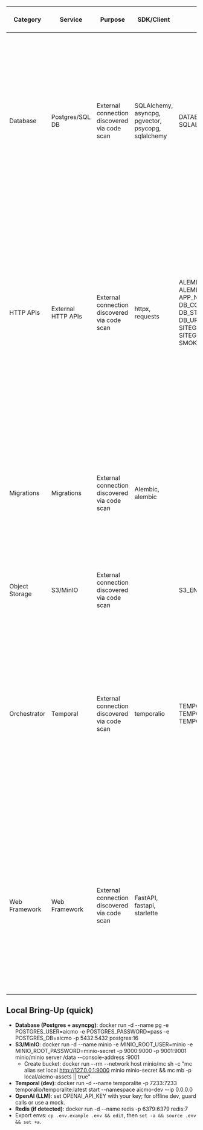 | Category | Service | Purpose | SDK/Client | Required ENV | Optional ENV | Secrets | Least-Privilege Notes | Local Mock | Code Refs |
|---|---|---|---|---|---|---|---|---|---|
| Database | Postgres/SQL DB | External connection discovered via code scan | SQLAlchemy, asyncpg, pgvector, psycopg, sqlalchemy | DATABASE_URL, SQLALCHEMY_URL |  |  |  | See checklist | .github/workflows/ci-debug.yml:8, .github/workflows/ci-lite.yml:105, .github/workflows/ci-lite.yml:219, .github/workflows/ci-lite.yml:248, .github/workflows/ci-lite.yml:249, .github/workflows/ci-lite.yml:250, .github/workflows/ci-lite.yml:252, .github/workflows/ci-lite.yml:254, .github/workflows/ci-lite.yml:309, .github/workflows/ci-lite.yml:320, .github/workflows/ci-lite.yml:351, .github/workflows/ci-lite.yml:354, .github/workflows/ci-lite.yml:433, .github/workflows/ci-lite.yml:449, .github/workflows/ci-lite.yml:49, .github/workflows/ci-lite.yml:491, .github/workflows/ci-lite.yml:517, .github/workflows/ci-lite.yml:72, .github/workflows/ci.yml:106, .github/workflows/ci.yml:113, .github/workflows/ci.yml:115, .github/workflows/ci.yml:117, .github/workflows/ci.yml:169, .github/workflows/ci.yml:171, .github/workflows/ci.yml:189, .github/workflows/ci.yml:191, .github/workflows/ci.yml:195, .github/workflows/ci.yml:199, .github/workflows/ci.yml:203, .github/workflows/ci.yml:204 |
| HTTP APIs | External HTTP APIs | External connection discovered via code scan | httpx, requests | ALEMBIC_CONFIG, ALEMBIC_OFFLINE, APP_NAME, DB_CONNECT_TIMEOUT, DB_STARTUP_RETRY_SECS, DB_URL, SITEGEN_ENABLED, SITEGEN_TASK_QUEUE, SMOKE_SKIP |  |  |  | See checklist | .github/workflows/ci.yml:151, .github/workflows/ci.yml:249, backend/alembic/check_single_head.py:6, backend/alembic/env.py:121, backend/alembic/env.py:131, backend/alembic/env.py:166, backend/api/sitegen.py:18, backend/core/config.py:11, backend/core/config.py:12, backend/core/config.py:13, backend/core/config.py:14, backend/db/session.py:31, backend/modules/copyhook/tests/test_copyhook_v2.py:2, backend/modules/copyhook/tests/test_copyhook_v2.py:33, backend/modules/copyhook/tests/test_copyhook_v2.py:8, backend/modules/sitegen/routes.py:26, backend/modules/taste/router.py:28, backend/modules/taste/router.py:37, backend/modules/visualgen/tests/test_visualgen_v2.py:19, backend/modules/visualgen/tests/test_visualgen_v2.py:3, backend/tests/test_health_endpoints.py:2, backend/tests/test_health_endpoints.py:29, backend/tests/test_health_endpoints.py:8, backend/tests/test_metrics_endpoint.py:2, backend/tests/test_metrics_endpoint.py:9, backend/tests/test_models_asset.py:9, backend/tests/test_sitegen_toggle.py:7, backend/tests/test_taste_endpoints_integration.py:15, backend/tests/test_taste_endpoints_integration.py:26, backend/tests/test_taste_endpoints_integration.py:3 |
| Migrations | Migrations | External connection discovered via code scan | Alembic, alembic |  |  |  |  | See checklist | .github/workflows/ci-debug.yml:26, .github/workflows/ci-debug.yml:38, .github/workflows/ci-debug.yml:39, .github/workflows/ci-debug.yml:40, .github/workflows/ci-debug.yml:41, .github/workflows/ci-debug.yml:42, .github/workflows/ci-debug.yml:44, .github/workflows/ci-lite.yml:174, .github/workflows/ci-lite.yml:175, .github/workflows/ci-lite.yml:248, .github/workflows/ci-lite.yml:254, .github/workflows/ci-lite.yml:281, .github/workflows/ci-lite.yml:282, .github/workflows/ci-lite.yml:283, .github/workflows/ci-lite.yml:287, .github/workflows/ci-lite.yml:289, .github/workflows/ci-lite.yml:299, .github/workflows/ci-lite.yml:304, .github/workflows/ci-lite.yml:305, .github/workflows/ci-lite.yml:313, .github/workflows/ci-lite.yml:316, .github/workflows/ci-lite.yml:322, .github/workflows/ci-lite.yml:336, .github/workflows/ci-lite.yml:339, .github/workflows/ci-lite.yml:34, .github/workflows/ci-lite.yml:357, .github/workflows/ci-lite.yml:360, .github/workflows/ci-lite.yml:361, .github/workflows/ci-lite.yml:362, .github/workflows/ci-lite.yml:370 |
| Object Storage | S3/MinIO | External connection discovered via code scan |  | S3_ENDPOINT |  |  |  | See checklist | backend/modules/copyhook/api/router.py:131, backend/modules/copyhook/api/router.py:160, backend/modules/visualgen/api/router.py:163, backend/tests/tools/test_inventory_script.py:21 |
| Orchestrator | Temporal | External connection discovered via code scan | temporalio | TEMPORAL_ADDRESS, TEMPORAL_E2E, TEMPORAL_NAMESPACE |  |  |  | See checklist | .github/workflows/ci-lite.yml:184, .github/workflows/ci-lite.yml:198, .github/workflows/ci-lite.yml:199, .github/workflows/ci-lite.yml:621, backend/api/sitegen.py:11, backend/api/sitegen.py:17, backend/minimal_tests/test_temporal_smoke.py:12, backend/minimal_tests/test_temporal_smoke.py:14, backend/minimal_tests/test_temporal_smoke.py:15, backend/minimal_tests/test_temporal_smoke.py:9, backend/routers/sitegen.py:12, backend/routers/sitegen.py:13, backend/routers/sitegen.py:4, backend/routers/workflows.py:13, backend/routers/workflows.py:14, backend/routers/workflows.py:5, backend/sitegen/worker.py:10, backend/sitegen/worker.py:4, backend/sitegen/worker.py:5, backend/sitegen/worker.py:9, backend/sitegen/workflows.py:3, backend/tests/test_workflows_mocked.py:45, backend/tests/test_workflows_mocked.py:46, docker/temporal-compose.clean.yml:19, docker/temporal-compose.clean.yml:36, docker/temporal-compose.clean.yml:60, docker/temporal-compose.clean.yml:69, docker/temporal-compose.yml:19, docker/temporal-compose.yml:36, docker/temporal-compose.yml:61 |
| Web Framework | Web Framework | External connection discovered via code scan | FastAPI, fastapi, starlette |  |  |  |  | See checklist | backend/api/sitegen.py:7, backend/app.py:29, backend/app.py:47, backend/app.py:5, backend/app.py:6, backend/app.py:7, backend/app/main.py:1, backend/db/session.py:118, backend/main.py:1, backend/main.py:4, backend/minimal_app/main.py:1, backend/minimal_app/main.py:3, backend/minimal_tests/test_minimal.py:1, backend/modules/copyhook/api/router.py:1, backend/modules/copyhook/api/router.py:13, backend/modules/sitegen/routes.py:2, backend/modules/taste/router.py:121, backend/modules/taste/router.py:124, backend/modules/taste/router.py:6, backend/modules/visualgen/api/router.py:1, backend/routers/deployments.py:3, backend/routers/health.py:1, backend/routers/health.py:2, backend/routers/sitegen.py:3, backend/routers/sitegen_draft.py:1, backend/routers/sites.py:1, backend/routers/sites_compat.py:1, backend/routers/test.py:1, backend/routers/workflows.py:3, backend/routers/workflows.py:92 |

## Local Bring-Up (quick)
- **Database (Postgres + asyncpg)**: docker run -d --name pg -e POSTGRES_USER=aicmo -e POSTGRES_PASSWORD=pass -e POSTGRES_DB=aicmo -p 5432:5432 postgres:16
- **S3/MinIO**: docker run -d --name minio -e MINIO_ROOT_USER=minio -e MINIO_ROOT_PASSWORD=minio-secret -p 9000:9000 -p 9001:9001 minio/minio server /data --console-address :9001
  - Create bucket: docker run --rm --network host minio/mc sh -c "mc alias set local http://127.0.0.1:9000 minio minio-secret && mc mb -p local/aicmo-assets || true"
- **Temporal (dev)**: docker run -d --name temporalite -p 7233:7233 temporalio/temporalite:latest start --namespace aicmo-dev --ip 0.0.0.0
- **OpenAI (LLM)**: set OPENAI_API_KEY with your key; for offline dev, guard calls or use a mock.
- **Redis (if detected)**: docker run -d --name redis -p 6379:6379 redis:7
- Export envs: `cp .env.example .env && edit`, then `set -a && source .env && set +a`.
